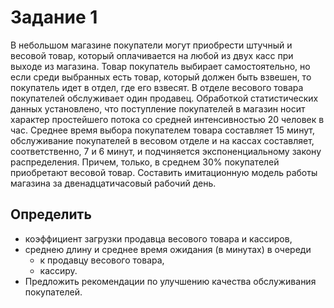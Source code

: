 # Задание 1
В небольшом магазине покупатели могут приобрести штучный и весовой товар, который оплачивается на любой из двух касс при выходе из магазина. Товар покупатель выбирает самостоятельно, но если среди выбранных есть товар, который должен быть взвешен, то покупатель идет в отдел, где его взвесят. В отделе весового товара покупателей обслуживает один продавец. Обработкой статистических данных установлено, что поступление покупателей в магазин носит характер простейшего потока со средней интенсивностью 20 человек в час. Среднее время выбора покупателем товара составляет 15 минут, обслуживание покупателей в весовом отделе и на кассах составляет, соответственно, 7 и 6 минут, и подчиняется экспоненциальному закону распределения. Причем, только, в среднем 30% покупателей приобретают весовой товар. Составить имитационную модель работы магазина за двенадцатичасовый рабочий день.

## Определить
* коэффициент загрузки продавца весового товара и кассиров,
* среднею длину и среднее время ожидания (в минутах) в очереди
  * к продавцу весового товара,
  * кассиру.
* Предложить рекомендации по улучшению качества обслуживания покупателей.